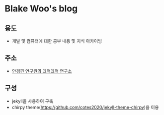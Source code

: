 # Blake Woo's blog

## 용도
- 개발 및 컴퓨터에 대한 공부 내용 및 지식 아카이빙

## 주소
- [안경낀 연구원의 끄적끄적 연구소](https://blakewoo.github.io/)

## 구성
- jekyll을 사용하여 구축
- chirpy theme(https://github.com/cotes2020/jekyll-theme-chirpy)을 이용   

